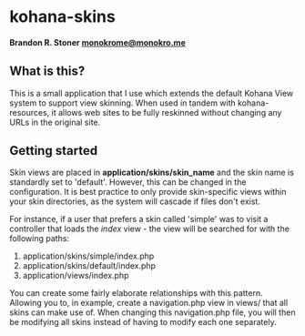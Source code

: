 # kohana-skins
#### Brandon R. Stoner <monokrome@monokro.me>

## What is this?

This is a small application that I use which extends the default Kohana View system to support view skinning. When used in tandem with kohana-resources, it allows web sites to be fully reskinned without changing any URLs in the original site.

## Getting started

Skin views are placed in **application/skins/skin_name** and the skin name is standardly set to 'default'. However, this can be changed in the configuration. It is best practice to only provide skin-specific views within your skin directories, as the system will cascade if files don't exist.

For instance, if a user that prefers a skin called 'simple' was to visit a controller that loads the *index* view - the view will be searched for with the following paths:

1. application/skins/simple/index.php
2. application/skins/default/index.php
3. application/views/index.php

You can create some fairly elaborate relationships with this pattern. Allowing you to, in example, create a navigation.php view in views/ that all skins can make use of. When changing this navigation.php file, you will then be modifying all skins instead of having to modify each one separately.

